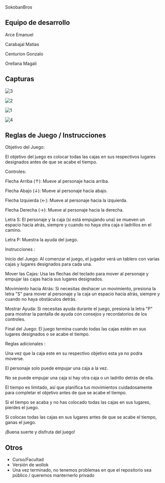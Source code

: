SokobanBros

## Equipo de desarrollo

Arce Emanuel

Carabajal Matias

Centurion Gonzalo

Orellana Magali

## Capturas
![3](https://github.com/obj1-unahur-2024s1/TPGameIntegrador-los-magios-wollokeros-3/assets/165811875/cd0578de-a85e-4d4d-8fc0-d8013e095912)

![2](https://github.com/obj1-unahur-2024s1/TPGameIntegrador-los-magios-wollokeros-3/assets/165811875/e4fc9412-44f1-4d67-b086-8f440658aa7e)

![1](https://github.com/obj1-unahur-2024s1/TPGameIntegrador-los-magios-wollokeros-3/assets/165811875/28f7de74-0561-4ffa-9c4c-78238cfa0d93)

![4](https://github.com/obj1-unahur-2024s1/TPGameIntegrador-los-magios-wollokeros-3/assets/165811875/1b24052c-7e06-442c-bd71-58b0da2295c7)




## Reglas de Juego / Instrucciones

Objetivo del Juego:

El objetivo del juego es colocar todas las cajas en sus respectivos lugares designados antes de que se acabe el tiempo.

Controles:

Flecha Arriba (↑): Mueve al personaje hacia arriba.

Flecha Abajo (↓): Mueve al personaje hacia abajo.

Flecha Izquierda (←): Mueve al personaje hacia la izquierda.

Flecha Derecha (→): Mueve al personaje hacia la derecha.

Letra S: El personaje y la caja (si está empujando una) se mueven un espacio hacia atrás, siempre y cuando no haya otra caja o ladrillos en el camino.

Letra P: Muestra la ayuda del juego.

Instrucciones :

Inicio del Juego: Al comenzar el juego, el jugador verá un tablero con varias cajas y lugares designados para cada una.

Mover las Cajas: Usa las flechas del teclado para mover al personaje y empujar las cajas hacia sus lugares designados.

Movimiento hacia Atrás: Si necesitas deshacer un movimiento, presiona la letra "S" para mover al personaje y la caja un espacio hacia atrás, siempre y cuando no haya obstáculos detrás.

Mostrar Ayuda: Si necesitas ayuda durante el juego, presiona la letra "P" para mostrar la pantalla de ayuda con consejos y recordatorios de los controles.

Final del Juego: El juego termina cuando todas las cajas estén en sus lugares designados o se acabe el tiempo.

Reglas adicionales :

Una vez que la caja este en su respectivo objetivo esta ya no podra moverse.

El personaje solo puede empujar una caja a la vez.

No se puede empujar una caja si hay otra caja o un ladrillo detrás de ella.

El tiempo es limitado, así que planifica tus movimientos cuidadosamente para completar el objetivo antes de que se acabe el tiempo.

Si el tiempo se acaba y no has colocado todas las cajas en sus lugares, pierdes el juego.

Si colocas todas las cajas en sus lugares antes de que se acabe el tiempo, ganas el juego.

¡Buena suerte y disfruta del juego!


## Otros

- Curso/Facultad
- Versión de wollok
- Una vez terminado, no tenemos problemas en que el repositorio sea público / queremos manternerlo privado
